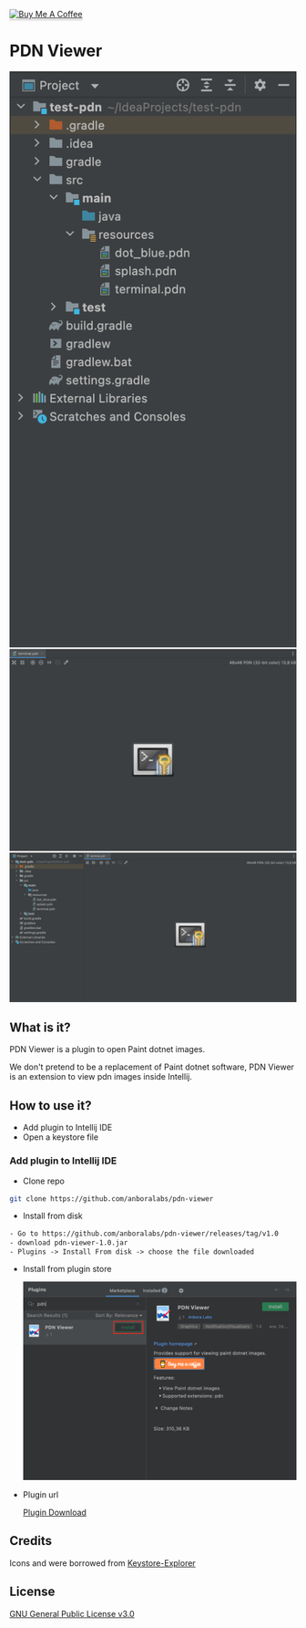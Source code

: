 <a href="https://www.buymeacoffee.com/dalgarins" target="_blank"><img src="https://www.buymeacoffee.com/assets/img/custom_images/orange_img.png" alt="Buy Me A Coffee" style="height: 41px !important;width: 174px !important;box-shadow: 0px 3px 2px 0px rgba(190, 190, 190, 0.5) !important;-webkit-box-shadow: 0px 3px 2px 0px rgba(190, 190, 190, 0.5) !important;" ></a>

# PDN Viewer

![project](/images/pdn_1.png)
![project](/images/pdn_2.png)
![project_with_preview](/images/pdn_3.png)

## What is it?

PDN Viewer is a plugin to open Paint dotnet images.

We don't pretend to be a replacement of Paint dotnet software, PDN Viewer is an extension to view pdn images inside Intellij.

## How to use it?

- Add plugin to Intellij IDE
- Open a keystore file

### Add plugin to Intellij IDE

- Clone repo

```sh
git clone https://github.com/anboralabs/pdn-viewer
```

- Install from disk

```
- Go to https://github.com/anboralabs/pdn-viewer/releases/tag/v1.0
- download pdn-viewer-1.0.jar
- Plugins -> Install From disk -> choose the file downloaded
```

- Install from plugin store

  ![Market Place](/images/marketplace.png)

- Plugin url

  [Plugin Download](https://plugins.jetbrains.com/plugin/18286-ks-explorer)

## Credits

<div>Icons and were borrowed from <a href="https://keystore-explorer.org" title="keystore-explorer">Keystore-Explorer</a> </div>

## License

[GNU General Public License v3.0](https://github.com/anboralabs/pdn-viewer/blob/master/LICENSE)